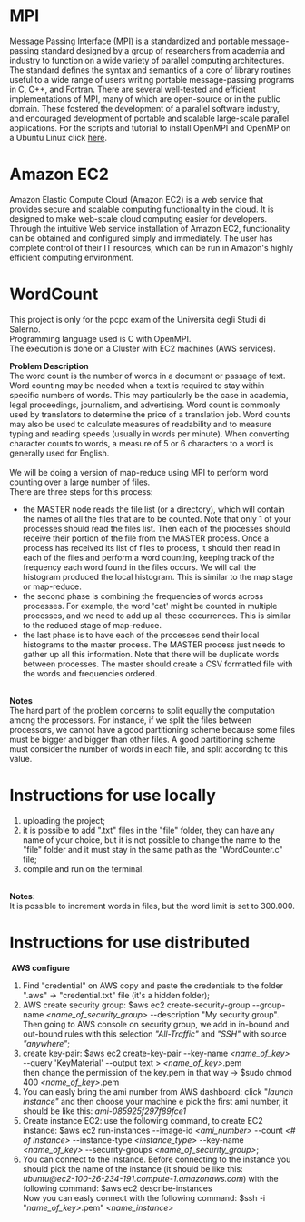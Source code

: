 # MPI
Message Passing Interface (MPI) is a standardized and portable message-passing standard designed by a group of researchers from academia and industry to function on a wide variety of parallel computing architectures. The standard defines the syntax and semantics of a core of library routines useful to a wide range of users writing portable message-passing programs in C, C++, and Fortran. There are several well-tested and efficient implementations of MPI, many of which are open-source or in the public domain. These fostered the development of a parallel software industry, and encouraged development of portable and scalable large-scale parallel applications.
For the scripts and tutorial to install OpenMPI and OpenMP on a Ubuntu Linux click <a href="https://github.com/spagnuolocarmine/ubuntu-openmpi-openmp">here</a>.

# Amazon EC2
Amazon Elastic Compute Cloud (Amazon EC2) is a web service that provides secure and scalable computing functionality in the cloud. It is designed to make web-scale cloud computing easier for developers. Through the intuitive Web service installation of Amazon EC2, functionality can be obtained and configured simply and immediately. The user has complete control of their IT resources, which can be run in Amazon's highly efficient computing environment.

# WordCount
This project is only for the pcpc exam of the Università degli Studi di Salerno.<br>
Programming language used is C with OpenMPI.<br>
The execution is done on a Cluster with EC2 machines (AWS services).<br>

<b>Problem Description</b> <br>
The word count is the number of words in a document or passage of text. Word
counting may be needed when a text is required to stay within specific numbers of words. This may
particularly be the case in academia, legal proceedings, journalism, and advertising. Word count is
commonly used by translators to determine the price of a translation job. Word counts may also be
used to calculate measures of readability and to measure typing and reading speeds (usually in words
per minute). When converting character counts to words, a measure of 5 or 6 characters to a word is
generally used for English. <br><br>
We will be doing a version of map-reduce using MPI to perform word counting over a large number of
files.<br>
There are three steps for this process:
<ul>
<li>the MASTER node reads the file list (or a directory), which will contain the names of all the files that
are to be counted. Note that only 1 of your processes should read the files list. Then each of the
processes should receive their portion of the file from the MASTER process. Once a process has
received its list of files to process, it should then read in each of the files and perform a word
counting, keeping track of the frequency each word found in the files occurs. We will call the
  histogram produced the local histogram. This is similar to the map stage or map-reduce. </li>
<li>the second phase is combining the frequencies of words across processes. For example, the word
'cat' might be counted in multiple processes, and we need to add up all these occurrences. This is
  similar to the reduced stage of map-reduce.</li>
<li>the last phase is to have each of the processes send their local histograms to the master process.
The MASTER process just needs to gather up all this information. Note that there will be duplicate
words between processes. The master should create a CSV formatted file with the words and
  frequencies ordered.</li>
  </ul>
<br>
<b>Notes</b><br>
The hard part of the problem concerns to split equally the computation among the processors. For
instance, if we split the files between processors, we cannot have a good partitioning scheme because
some files must be bigger and bigger than other files. A good partitioning scheme must consider the
number of words in each file, and split according to this value.

# Instructions for use locally  
<ol>
  <li> uploading the project;</li>
<li> it is possible to add ".txt" files in the "file" folder, they can have any name of your choice, but it is not possible to change the name to the "file" folder and it must stay in the same path as the "WordCounter.c" file; </li>
  <li> compile and run on the terminal. </li>
  </ol>
<br>
  <b>Notes:</b><br>
  It is possible to increment words in files, but the word limit is set to 300.000.
  
  # Instructions for use distributed
<p><strong>&nbsp;AWS configure&nbsp;</strong></p>
<ol>
    <li>Find &quot;credential&quot; on AWS copy and paste the credentials to the folder &quot;.aws&quot; -&gt; &quot;credential.txt&quot; file (it&#39;s a hidden folder);</li>
    <li>AWS create security group: $aws ec2 create-security-group --group-name <em>&lt;name_of_security_group&gt;</em> --description &quot;My security group&quot;.<br>Then going to AWS console on security group, we add in in-bound and out-bound rules with this selection <em>&quot;All-Traffic&quot;</em> and <em>&quot;SSH&quot;</em> with source <em>&quot;anywhere&quot;</em>;</li>
    <li>create key-pair: $aws ec2 create-key-pair --key-name <em>&lt;name_of_key&gt;</em> --query &#39;KeyMaterial&#39; --output text &gt; <em>&lt;name_of_key&gt;</em>.pem<br>then change the permission of the key.pem in that way -&gt; $sudo chmod 400 <em>&lt;name_of_key&gt;</em>.pem</li>
    <li>You can easly bring the ami number from AWS dashboard: click &quot;<em>launch instance&quot;</em> and then choose your machine e pick the first ami number, it should be like this: <em>ami-085925f297f89fce1</em></li>
    <li>Create instance EC2: use the following command, to create EC2 instance: $aws ec2 run-instances --image-id <em>&lt;</em><em>ami_number</em><em>&gt;</em> --count <em>&lt;</em><em># of instance</em><em>&gt;&nbsp;</em>--instance-type <em>&lt;</em><em>instance_type</em>&gt; --key-name <em>&lt;name_of_key&gt;</em> --security-groups <em>&lt;name_of_security_group&gt;</em>;</li>
    <li>You can connect to the instance. Before connecting to the instance you should pick the name of the instance (it should be like this: <em>ubuntu@ec2-100-26-234-191.compute-1.amazonaws.com</em>) with the following command: $aws ec2 describe-instances<br>Now you can easly connect with the following command: $ssh -i &quot;<em>name_of_key&gt;</em>.pem&quot;&nbsp;<em>&lt;name_instance&gt;</em></li>
</ol>
